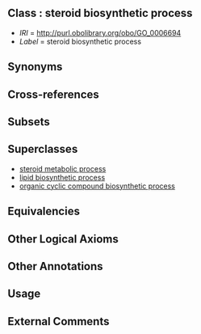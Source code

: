 
## Class : steroid biosynthetic process

 * *IRI* = http://purl.obolibrary.org/obo/GO_0006694
 * *Label* = steroid biosynthetic process

## Synonyms


## Cross-references


## Subsets


## Superclasses

 * [steroid metabolic process](../../GO/02/GO_0008202.md)
 * [lipid biosynthetic process](../../GO/10/GO_0008610.md)
 * [organic cyclic compound biosynthetic process](../../GO/62/GO_1901362.md)

## Equivalencies


## Other Logical Axioms


## Other Annotations


## Usage


## External Comments

